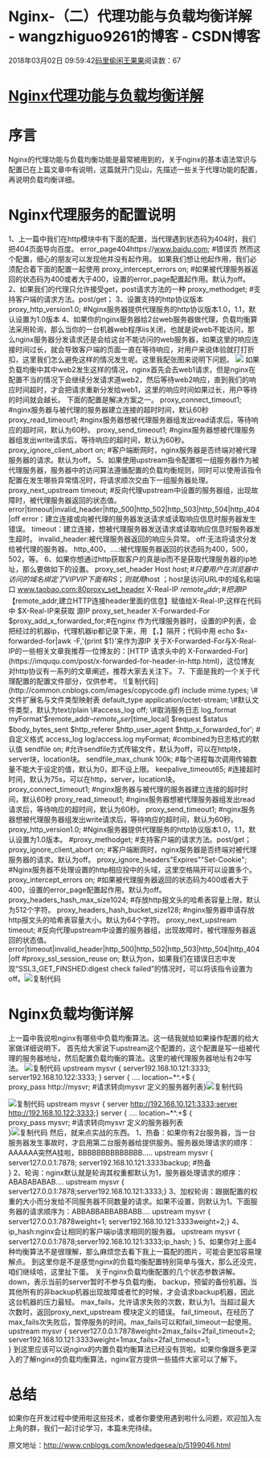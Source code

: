 
# Nginx-（二）代理功能与负载均衡详解 - wangzhiguo9261的博客 - CSDN博客


2018年03月02日 09:59:42[码里偷闲王果果](https://me.csdn.net/wangzhiguo9261)阅读数：67


# [Nginx代理功能与负载均衡详解](http://www.cnblogs.com/knowledgesea/p/5199046.html)
# 序言
Nginx的代理功能与负载均衡功能是最常被用到的，关于nginx的基本语法常识与配置已在上篇文章中有说明，这篇就开门见山，先描述一些关于代理功能的配置，再说明负载均衡详细。
# Nginx代理服务的配置说明
1、上一篇中我们在http模块中有下面的配置，当代理遇到状态码为404时，我们把404页面导向百度。
error_page404https://www.baidu.com; \#错误页
然而这个配置，细心的朋友可以发现他并没有起作用。
如果我们想让他起作用，我们必须配合着下面的配置一起使用
proxy_intercept_errors on;    \#如果被代理服务器返回的状态码为400或者大于400，设置的error_page配置起作用。默认为off。
2、如果我们的代理只允许接受get，post请求方法的一种
proxy_methodget;    \#支持客户端的请求方法。post/get；
3、设置支持的http协议版本
proxy_http_version1.0; \#Nginx服务器提供代理服务的http协议版本1.0，1.1，默认设置为1.0版本
4、如果你的nginx服务器给2台web服务器做代理，负载均衡算法采用轮询，那么当你的一台机器web程序iis关闭，也就是说web不能访问，那么nginx服务器分发请求还是会给这台不能访问的web服务器，如果这里的响应连接时间过长，就会导致客户端的页面一直在等待响应，对用户来说体验就打打折扣，这里我们怎么避免这样的情况发生呢。这里我配张图来说明下问题。
![](https://images2015.cnblogs.com/blog/398358/201602/398358-20160219104130363-660910928.jpg)
如果负载均衡中其中web2发生这样的情况，nginx首先会去web1请求，但是nginx在配置不当的情况下会继续分发请求道web2，然后等待web2响应，直到我们的响应时间超时，才会把请求重新分发给web1，这里的响应时间如果过长，用户等待的时间就会越长。
下面的配置是解决方案之一。
proxy_connect_timeout1;   \#nginx服务器与被代理的服务器建立连接的超时时间，默认60秒
proxy_read_timeout1; \#nginx服务器想被代理服务器组发出read请求后，等待响应的超时间，默认为60秒。
proxy_send_timeout1; \#nginx服务器想被代理服务器组发出write请求后，等待响应的超时间，默认为60秒。
proxy_ignore_client_abort on;  \#客户端断网时，nginx服务器是否终端对被代理服务器的请求。默认为off。
5、如果使用upstream指令配置啦一组服务器作为被代理服务器，服务器中的访问算法遵循配置的负载均衡规则，同时可以使用该指令配置在发生哪些异常情况时，将请求顺次交由下一组服务器处理。
proxy_next_upstream timeout;  \#反向代理upstream中设置的服务器组，出现故障时，被代理服务器返回的状态值。error|timeout|invalid_header|http_500|http_502|http_503|http_504|http_404|off
error：建立连接或向被代理的服务器发送请求或读取响应信息时服务器发生错误。
timeout：建立连接，想被代理服务器发送请求或读取响应信息时服务器发生超时。
invalid_header:被代理服务器返回的响应头异常。
off:无法将请求分发给被代理的服务器。
http_400，....:被代理服务器返回的状态码为400，500，502，等。
6、如果你想通过http获取客户的真是ip而不是获取代理服务器的ip地址，那么要做如下的设置。
proxy_set_header Host $host; \#只要用户在浏览器中访问的域名绑定了 VIP VIP 下面有RS；则就用$host ；host是访问URL中的域名和端口  www.taobao.com:80proxy_set_header X-Real-IP $remote_addr;  \#把源IP 【$remote_addr,建立HTTP连接header里面的信息】赋值给X-Real-IP;这样在代码中 $X-Real-IP来获取 源IP
proxy_set_header X-Forwarded-For $proxy_add_x_forwarded_for;\#在nginx 作为代理服务器时，设置的IP列表，会把经过的机器ip，代理机器ip都记录下来，用 【，】隔开；代码中用 echo $x-forwarded-for|awk -F,'{print $1}'来作为源IP
关于X-Forwarded-For与X-Real-IP的一些相关文章我推荐一位博友的：[HTTP 请求头中的 X-Forwarded-For](https://imququ.com/post/x-forwarded-for-header-in-http.html)，这位博友对http协议有一系列的文章阐述，推荐大家去关注下。
7、下面是我的一个关于代理配置的配置文件部分，仅供参考。
![复制代码](http://common.cnblogs.com/images/copycode.gif)
include       mime.types;   \#文件扩展名与文件类型映射表
    default_type  application/octet-stream; \#默认文件类型，默认为text/plain
    \#access_log off; \#取消服务日志    
    log_format myFormat'$remote_addr–$remote_user [$time_local] $request $status $body_bytes_sent $http_referer $http_user_agent $http_x_forwarded_for'; \#自定义格式
    access_log log/access.log myFormat;  \#combined为日志格式的默认值
    sendfile on;   \#允许sendfile方式传输文件，默认为off，可以在http块，server块，location块。
    sendfile_max_chunk 100k;  \#每个进程每次调用传输数量不能大于设定的值，默认为0，即不设上限。
    keepalive_timeout65;  \#连接超时时间，默认为75s，可以在http，server，location块。
    proxy_connect_timeout1;   \#nginx服务器与被代理的服务器建立连接的超时时间，默认60秒
    proxy_read_timeout1; \#nginx服务器想被代理服务器组发出read请求后，等待响应的超时间，默认为60秒。
    proxy_send_timeout1; \#nginx服务器想被代理服务器组发出write请求后，等待响应的超时间，默认为60秒。
    proxy_http_version1.0; \#Nginx服务器提供代理服务的http协议版本1.0，1.1，默认设置为1.0版本。
    \#proxy_methodget;    \#支持客户端的请求方法。post/get；
    proxy_ignore_client_abort on;  \#客户端断网时，nginx服务器是否终端对被代理服务器的请求。默认为off。
    proxy_ignore_headers"Expires""Set-Cookie";  \#Nginx服务器不处理设置的http相应投中的头域，这里空格隔开可以设置多个。
    proxy_intercept_errors on;    \#如果被代理服务器返回的状态码为400或者大于400，设置的error_page配置起作用。默认为off。
    proxy_headers_hash_max_size1024; \#存放http报文头的哈希表容量上限，默认为512个字符。
    proxy_headers_hash_bucket_size128; \#nginx服务器申请存放http报文头的哈希表容量大小。默认为64个字符。
    proxy_next_upstream timeout;  \#反向代理upstream中设置的服务器组，出现故障时，被代理服务器返回的状态值。error|timeout|invalid_header|http_500|http_502|http_503|http_504|http_404|off
    \#proxy_ssl_session_reuse on; 默认为on，如果我们在错误日志中发现“SSL3_GET_FINSHED:digest check failed”的情况时，可以将该指令设置为off。![复制代码](http://common.cnblogs.com/images/copycode.gif)

# Nginx负载均衡详解
上一篇中我说啦nginx有哪些中负载均衡算法。这一结我就给如果操作配置的给大家做详细说明下。
首先给大家说下upstream这个配置的，这个配置是写一组被代理的服务器地址，然后配置负载均衡的算法。这里的被代理服务器地址有2中写法。
![复制代码](http://common.cnblogs.com/images/copycode.gif)
upstream mysvr { 
      server192.168.10.121:3333;
      server192.168.10.122:3333;
    }
 server {
        ....
        location~*^.+$ {         
           proxy_pass  http://mysvr;  \#请求转向mysvr 定义的服务器列表}![复制代码](http://common.cnblogs.com/images/copycode.gif)

![复制代码](http://common.cnblogs.com/images/copycode.gif)
upstream mysvr { 
      server  http://192.168.10.121:3333;server  http://192.168.10.122:3333;}
 server {
        ....
        location~*^.+$ {         
           proxy_pass  mysvr;  \#请求转向mysvr 定义的服务器列表         
        }![复制代码](http://common.cnblogs.com/images/copycode.gif)
然后，就来点实战的东西。
1、热备：如果你有2台服务器，当一台服务器发生事故时，才启用第二台服务器给提供服务。服务器处理请求的顺序：AAAAAA突然A挂啦，BBBBBBBBBBBBBB.....
upstream mysvr { 
      server127.0.0.1:7878; 
      server192.168.10.121:3333backup;  \#热备     
    }
2、轮询：nginx默认就是轮询其权重都默认为1，服务器处理请求的顺序：ABABABABAB....
upstream mysvr { 
      server127.0.0.1:7878;server192.168.10.121:3333;}
3、加权轮询：跟据配置的权重的大小而分发给不同服务器不同数量的请求。如果不设置，则默认为1。下面服务器的请求顺序为：ABBABBABBABBABB....
upstream mysvr { 
      server127.0.0.1:7878weight=1;
      server192.168.10.121:3333weight=2;}
4、ip_hash:nginx会让相同的客户端ip请求相同的服务器。
upstream mysvr { 
      server127.0.0.1:7878;server192.168.10.121:3333;ip_hash;
    }
5、如果你对上面4种均衡算法不是很理解，那么麻烦您去看下我上一篇配的图片，可能会更加容易理解点。
到这里你是不是感觉nginx的负载均衡配置特别简单与强大，那么还没完，咱们继续哈，这里扯下蛋。
关于nginx负载均衡配置的几个状态参数讲解。
down，表示当前的server暂时不参与负载均衡。
backup，预留的备份机器。当其他所有的非backup机器出现故障或者忙的时候，才会请求backup机器，因此这台机器的压力最轻。
max_fails，允许请求失败的次数，默认为1。当超过最大次数时，返回proxy_next_upstream 模块定义的错误。
fail_timeout，在经历了max_fails次失败后，暂停服务的时间。max_fails可以和fail_timeout一起使用。
upstream mysvr { 
      server127.0.0.1:7878weight=2max_fails=2fail_timeout=2;
      server192.168.10.121:3333weight=1max_fails=2fail_timeout=1;    
    }
到这里应该可以说nginx的内置负载均衡算法已经没有货啦。如果你像跟多更深入的了解nginx的负载均衡算法，nginx官方提供一些插件大家可以了解下。
# 总结
如果你在开发过程中使用啦这些技术，或者你要使用遇到啦什么问题，欢迎加入左上角的群，我们一起讨论学习，本篇未完待续。

原文地址：http://www.cnblogs.com/knowledgesea/p/5199046.html


